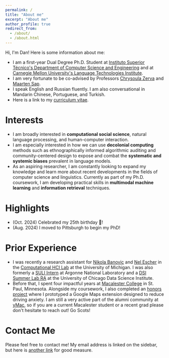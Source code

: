 ```yaml
---
permalink: /
title: "About me"
excerpt: "About me"
author_profile: true
redirect_from: 
  - /about/
  - /about.html
---
```


Hi, I'm Dan! Here is some information about me:
- I am a first-year Dual Degree Ph.D. Student at [Instituto Superior Técnico's Department of Computer Science and Engineering](https://dei.tecnico.ulisboa.pt/) and at [Carnegie Mellon University's Language Technologies Institute](https://www.lti.cs.cmu.edu/).
- I am very fortunate to be co-advised by Professors [Chrysoula Zerva](https://scholar.google.com/citations?user=S5NGkFsAAAAJ&hl=en&oi=ao) and [Maarten Sap](https://maartensap.com/).
- I speak English and Russian fluently. I am also conversational in Mandarin Chinese, Portuguese, and Turkish.
- Here is a link to my [curriculum vitae](https://chechelnitskd.github.io/Chechelnitsky_CV_2024.pdf).

# Interests
- I am broadly interested in **computational social science**, natural language processing, and human-computer interaction. 
- I am especially interested in how we can use **decolonial computing** methods such as ethnographically informed algorithmic auditing and community-centered design to expose and combat the **systematic and systemic biases** prevalent in language models.
- As an aspiring researcher, I am constantly looking to expand my knowledge and learn more about recent developments in the fields of computer science and linguistics. Currently as part of my Ph.D. coursework, I am developing practical skills in **multimodal machine learning** and **information retrieval** techniques.

# Highlights
- (Oct. 2024) Celebrated my 25th birthday 🥳!
- (Aug. 2024) I moved to Pittsburgh to begin my PhD!

# Prior Experience
- I was recently a research assistant for [Nikola Banovic](https://www.nikolabanovic.net/) and [Nel Escher](https://kescher.github.io/cool-zone/) in the [Computational HCI Lab](https://x.com/comphcilab) at the University of Michigan. I was also formerly a [SULI Intern](https://science.osti.gov/wdts/suli) at Argonne National Laboratory and a [DSI Summer Lab RA](https://datascience.uchicago.edu/education/summerlab/) at the University of Chicago Data Science Institute.
- Before that, I spent four impactful years at [Macalester College](https://www.macalester.edu/) in St. Paul, Minnesota. Alongside my coursework, I also completed an [honors project](https://digitalcommons.macalester.edu/mathcs_honors/69/) where I prototyped a Google Maps extension designed to reduce driving anxiety. I am still a very active part of the alumni community at [yMac](https://www.facebook.com/groups/yMac1/), so if you are a current Macalester student or a recent grad please don't hesitate to reach out! Go Scots!

# Contact Me
Please feel free to contact me! My email address is linked on the sidebar, but here is [another link](mailto:dchechel@cmu.edu) for good measure.

